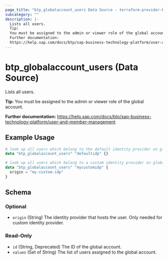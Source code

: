 ```yaml
---
page_title: "btp_globalaccount_users Data Source - terraform-provider-btp"
subcategory: ""
description: |-
  Lists all users.
  Tip:
  You must be assigned to the admin or viewer role of the global account.
  Further documentation:
  https://help.sap.com/docs/btp/sap-business-technology-platform/user-and-member-management
---
```


# btp_globalaccount_users (Data Source)

Lists all users.

__Tip:__
You must be assigned to the admin or viewer role of the global account.

__Further documentation:__
<https://help.sap.com/docs/btp/sap-business-technology-platform/user-and-member-management>

## Example Usage

```terraform
# look up all users which belong to the default identity provider on global account level
data "btp_globalaccount_users" "defaultidp" {}

# look up all users which belong to a custom identity provider on global account level
data "btp_globalaccount_users" "mycustomidp" {
  origin = "my-custom-idp"
}
```

<!-- schema generated by tfplugindocs -->
## Schema

### Optional

- `origin` (String) The identity provider that hosts the user. Only needed for custom identity provider.

### Read-Only

- `id` (String, Deprecated) The ID of the global account.
- `values` (Set of String) The list of users assigned to the global account.